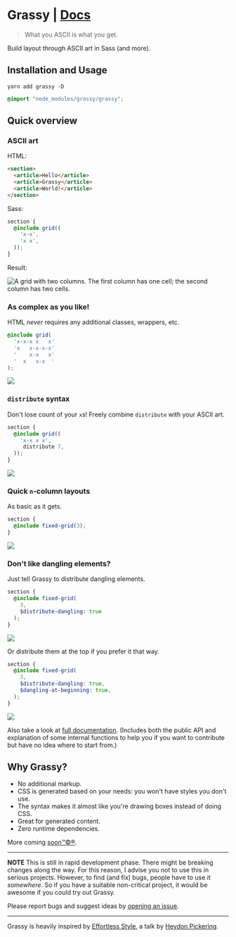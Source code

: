 # Grassy | [Docs](https://lazarljubenovic.github.io/grassy/)

> What you ASCII is what you get.

Build layout through ASCII art in Sass (and more).

## Installation and Usage

```
yarn add grassy -D
```

```scss
@import "node_modules/grassy/grassy";
```

## Quick overview

### ASCII art

HTML:
```html
<section>
  <article>Hello</article>
  <article>Grassy</article>
  <article>World!</article>
</section>
```

Sass:
```scss
section {
  @include grid((
    'x-x',
    'x x',
  ));
}
```

Result:

![A grid with two columns. The first column has one cell; the second column has two cells.](http://i.imgur.com/PUcHQDP.png)

### As complex as you like!

HTML _never_ requires any additional classes, wrappers, etc.

```scss
@include grid(
  'x-x-x x   x'
  'x   x-x-x-x'
  '    x-x   x'
  '  x   x-x  '
);
```

![](http://i.imgur.com/a34WVe3.png)


### `distribute` syntax

Don't lose count of your `x`s! Freely combine `distribute` with your ASCII art.

```scss
section {
  @include grid((
    'x-x x x',
     distribute 7,
  ));
}
```

![](http://i.imgur.com/i2Gv9bg.png)

### Quick `n`-column layouts

As basic as it gets.

```scss
section {
  @include fixed-grid(3);
}
```

![](http://i.imgur.com/7H4ZkhR.png)

### Don't like dangling elements?

Just tell Grassy to distribute dangling elements.

```scss
section {
  @include fixed-grid(
    3,
    $distribute-dangling: true
  );
}
```

![](http://i.imgur.com/Smfu3M0.png)

Or distribute them at the top if you prefer it that way.

```scss
section {
  @include fixed-grid(
    3,
    $distribute-dangling: true,
    $dangling-at-beginning: true,
  );
}
```

![](http://i.imgur.com/ChX2HVE.png)

Also take a look at [full documentation](https://lazarljubenovic.github.io/grassy/). (Includes both the public API and explanation of some internal functions to help you if you want to contribute but have no idea where to start from.)

## Why Grassy?

- No additional markup.
- CSS is generated based on your needs: you won't have styles you don't use.
- The syntax makes it almost like you're drawing boxes instead of doing CSS.
- Great for generated content.
- Zero runtime dependencies.

More coming [soon™©®](https://github.com/lazarljubenovic/grassy/issues?q=is%3Aissue+is%3Aopen+label%3A%22future+plans%22).

---

**NOTE** This is still in rapid development phase. There might be breaking changes along the way. For this reason, I advise you not to use this in serious projects. However, to find (and fix) bugs, people have to use it _somewhere_. So if you have a suitable non-critical project, it would be awesome if you could try out Grassy.

Please report bugs and suggest ideas by [opening an issue](https://github.com/lazarljubenovic/grassy/issues).

---

Grassy is heavily inspired by [Effortless Style](https://vimeo.com/101718785), a talk by [Heydon Pickering](https://twitter.com/heydonworks).

